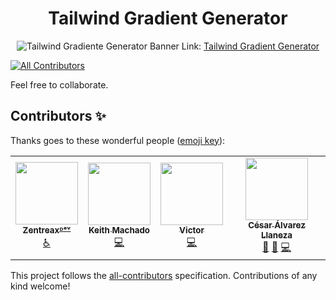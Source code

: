 <div align="center"> 
 
# Tailwind Gradient Generator


![Tailwind Gradiente Generator Banner](https://github.com/cesaralvrz/tailwind-gradient-generator/blob/master/assets/banner.png)
Link: [Tailwind Gradient Generator](https://tailwind-gradient-generator.vercel.app/) 

</div>

<!-- ALL-CONTRIBUTORS-BADGE:START - Do not remove or modify this section -->
[![All Contributors](https://img.shields.io/badge/all_contributors-4-orange.svg?style=flat-square)](#contributors-)
<!-- ALL-CONTRIBUTORS-BADGE:END -->

Feel free to collaborate.

## Contributors ✨

Thanks goes to these wonderful people ([emoji key](https://allcontributors.org/docs/en/emoji-key)):

<!-- ALL-CONTRIBUTORS-LIST:START - Do not remove or modify this section -->
<!-- prettier-ignore-start -->
<!-- markdownlint-disable -->
<table>
  <tr>
    <td align="center"><a href="https://zentreax.dev/"><img src="https://avatars3.githubusercontent.com/u/36458019?v=4?s=100" width="100px;" alt=""/><br /><sub><b>Zentreaxᴰᵉᵛ</b></sub></a><br /><a href="#a11y-Zentreax" title="Accessibility">️️️️♿️</a></td>
    <td align="center"><a href="https://github.com/keithmchd48"><img src="https://avatars0.githubusercontent.com/u/29048050?v=4?s=100" width="100px;" alt=""/><br /><sub><b>Keith Machado</b></sub></a><br /><a href="https://github.com/eliutgon/tailwind-gradient-generator/commits?author=keithmchd48" title="Code">💻</a></td>
    <td align="center"><a href="https://www.linkedin.com/in/victor-arnedo-blanco/"><img src="https://avatars1.githubusercontent.com/u/52747851?v=4?s=100" width="100px;" alt=""/><br /><sub><b>Victor</b></sub></a><br /><a href="https://github.com/eliutgon/tailwind-gradient-generator/commits?author=varnebla" title="Code">💻</a></td>
    <td align="center"><a href="https://cesaralvarez.js.org/"><img src="https://avatars.githubusercontent.com/u/57325703?v=4?s=100" width="100px;" alt=""/><br /><sub><b>César Álvarez Llaneza</b></sub></a><br /><a href="https://github.com/eliutgon/tailwind-gradient-generator/commits?author=cesaralvrz" title="Documentation">📖</a> <a href="#design-cesaralvrz" title="Design">🎨</a> <a href="https://github.com/eliutgon/tailwind-gradient-generator/commits?author=cesaralvrz" title="Code">💻</a></td>
  </tr>
</table>

<!-- markdownlint-restore -->
<!-- prettier-ignore-end -->

<!-- ALL-CONTRIBUTORS-LIST:END -->

This project follows the [all-contributors](https://github.com/all-contributors/all-contributors) specification. Contributions of any kind welcome!
